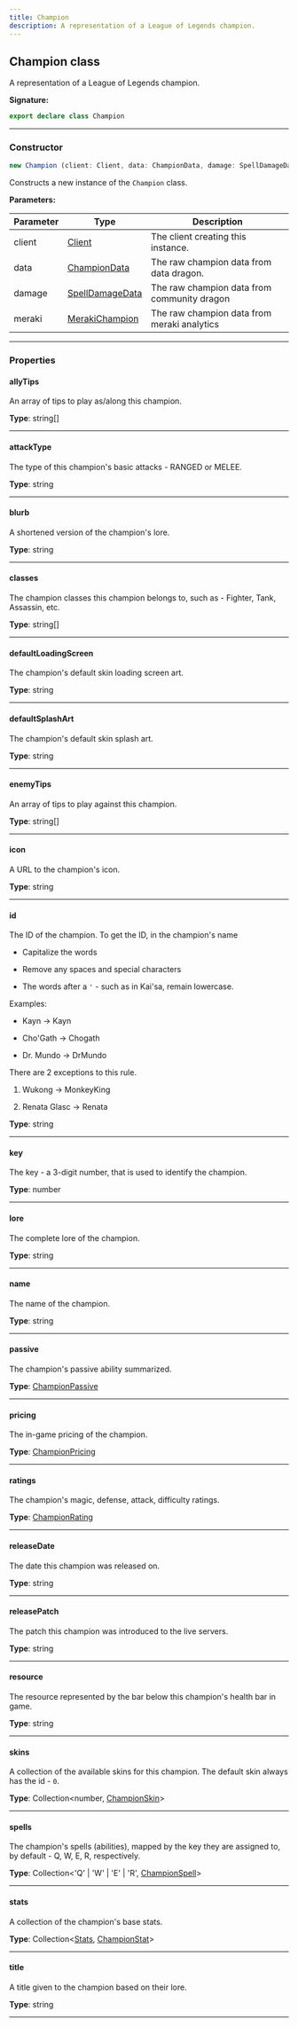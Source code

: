 ```yaml
---
title: Champion
description: A representation of a League of Legends champion.
---
```


## Champion class

A representation of a League of Legends champion.

**Signature:**

```ts
export declare class Champion 
```

---

### Constructor

```ts
new Champion (client: Client, data: ChampionData, damage: SpellDamageData, meraki: MerakiChampion)
```

Constructs a new instance of the `Champion` class.

**Parameters:**

| Parameter | Type | Description |
| --------- | ---- | ----------- |
| client | [Client](/shieldbow/api/Client.md) | The client creating this instance. |
| data | [ChampionData](/shieldbow/api/ChampionData.md) | The raw champion data from data dragon. |
| damage | [SpellDamageData](/shieldbow/api/SpellDamageData.md) | The raw champion data from community dragon |
| meraki | [MerakiChampion](/shieldbow/api/MerakiChampion.md) | The raw champion data from meraki analytics |
---

### Properties

#### allyTips

An array of tips to play as/along this champion.



**Type**: string[]

---

#### attackType

The type of this champion's basic attacks - RANGED or MELEE.



**Type**: string

---

#### blurb

A shortened version of the champion's lore.



**Type**: string

---

#### classes

The champion classes this champion belongs to, such as - Fighter, Tank, Assassin, etc.



**Type**: string[]

---

#### defaultLoadingScreen

The champion's default skin loading screen art.



**Type**: string

---

#### defaultSplashArt

The champion's default skin splash art.



**Type**: string

---

#### enemyTips

An array of tips to play against this champion.



**Type**: string[]

---

#### icon

A URL to the champion's icon.



**Type**: string

---

#### id

The ID of the champion. To get the ID, in the champion's name


- Capitalize the words


- Remove any spaces and special characters


- The words after a `'` - such as in Kai'sa, remain lowercase.


Examples:


- Kayn -\> Kayn


- Cho'Gath -\> Chogath


- Dr. Mundo -\> DrMundo


There are 2 exceptions to this rule.


1. Wukong -\> MonkeyKing


2. Renata Glasc -\> Renata



**Type**: string

---

#### key

The key - a 3-digit number, that is used to identify the champion.



**Type**: number

---

#### lore

The complete lore of the champion.



**Type**: string

---

#### name

The name of the champion.



**Type**: string

---

#### passive

The champion's passive ability summarized.



**Type**: [ChampionPassive](/shieldbow/api/ChampionPassive.md)

---

#### pricing

The in-game pricing of the champion.



**Type**: [ChampionPricing](/shieldbow/api/ChampionPricing.md)

---

#### ratings

The champion's magic, defense, attack, difficulty ratings.



**Type**: [ChampionRating](/shieldbow/api/ChampionRating.md)

---

#### releaseDate

The date this champion was released on.



**Type**: string

---

#### releasePatch

The patch this champion was introduced to the live servers.



**Type**: string

---

#### resource

The resource represented by the bar below this champion's health bar in game.



**Type**: string

---

#### skins

A collection of the available skins for this champion. The default skin always has the id - `0`.



**Type**: Collection\<number, [ChampionSkin](/shieldbow/api/ChampionSkin.md)\>

---

#### spells

The champion's spells (abilities), mapped by the key they are assigned to, by default - Q, W, E, R, respectively.



**Type**: Collection\<'Q' \| 'W' \| 'E' \| 'R', [ChampionSpell](/shieldbow/api/ChampionSpell.md)\>

---

#### stats

A collection of the champion's base stats.



**Type**: Collection\<[Stats](/shieldbow/api/Stats.md), [ChampionStat](/shieldbow/api/ChampionStat.md)\>

---

#### title

A title given to the champion based on their lore.



**Type**: string

---

